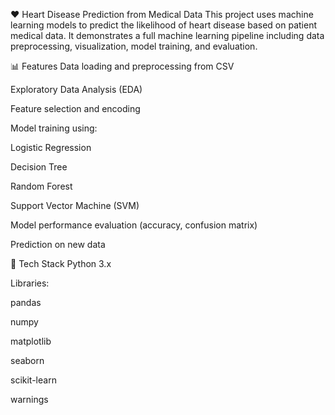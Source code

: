 ❤️ Heart Disease Prediction from Medical Data
This project uses machine learning models to predict the likelihood of heart disease based on patient medical data. It demonstrates a full machine learning pipeline including data preprocessing, visualization, model training, and evaluation.

📊 Features
Data loading and preprocessing from CSV

Exploratory Data Analysis (EDA)

Feature selection and encoding

Model training using:

Logistic Regression

Decision Tree

Random Forest

Support Vector Machine (SVM)

Model performance evaluation (accuracy, confusion matrix)

Prediction on new data

🧰 Tech Stack
Python 3.x

Libraries:

pandas

numpy

matplotlib

seaborn

scikit-learn

warnings

